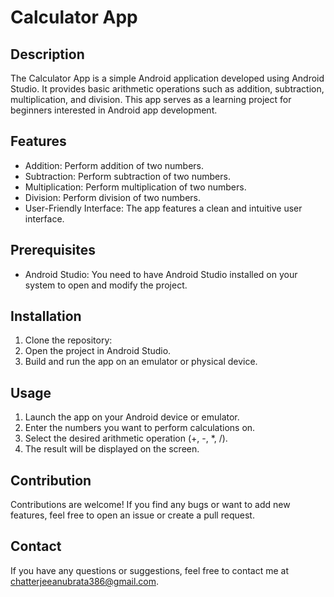 # Calculator App

## Description
The Calculator App is a simple Android application developed using Android Studio. It provides basic arithmetic operations such as addition, subtraction, multiplication, and division. This app serves as a learning project for beginners interested in Android app development.

## Features
- Addition: Perform addition of two numbers.
- Subtraction: Perform subtraction of two numbers.
- Multiplication: Perform multiplication of two numbers.
- Division: Perform division of two numbers.
- User-Friendly Interface: The app features a clean and intuitive user interface.

## Prerequisites
- Android Studio: You need to have Android Studio installed on your system to open and modify the project.

## Installation
1. Clone the repository:
2. Open the project in Android Studio.
3. Build and run the app on an emulator or physical device.

## Usage
1. Launch the app on your Android device or emulator.
2. Enter the numbers you want to perform calculations on.
3. Select the desired arithmetic operation (+, -, *, /).
4. The result will be displayed on the screen.

## Contribution
Contributions are welcome! If you find any bugs or want to add new features, feel free to open an issue or create a pull request.

## Contact
If you have any questions or suggestions, feel free to contact me at chatterjeeanubrata386@gmail.com.


